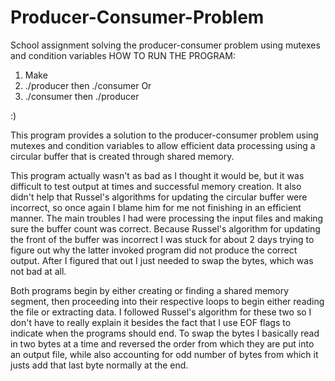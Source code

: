 # Producer-Consumer-Problem
School assignment solving the producer-consumer problem using mutexes and condition variables
HOW TO RUN THE PROGRAM:

1. Make 
2. ./producer <file name> then ./consumer <output name>
Or 
3. ./consumer <output name> then ./producer <file name>

:)


This program provides a solution to the producer-consumer problem using mutexes and condition variables to allow efficient data processing using a circular buffer that is created through shared memory. 

This program actually wasn't as bad as I thought it would be, but it was difficult to test output at times and successful memory creation. It also didn't help that Russel's algorithms for updating the circular buffer were incorrect, so once again I blame him for me not finishing in an efficient manner. The main troubles I had were processing the input files and making sure the buffer count was correct. Because Russel's algorithm for updating the front of the buffer was incorrect I was stuck for about 2 days trying to figure out why the latter invoked program did not produce the correct output. After I figured that out I just needed to swap the bytes, which was not bad at all. 

Both programs begin by either creating or finding a shared memory segment, then proceeding into their respective loops to begin either reading the file or extracting data. I followed Russel's algorithm for these two so I don't have to really explain it besides the fact that I use EOF flags to indicate when the programs should end. To swap the bytes I basically read in two bytes at a time and reversed the order from which they are put into an output file, while also accounting for odd number of bytes from which it justs add that last byte normally at the end. 

